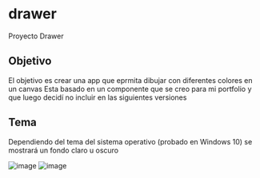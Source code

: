 # drawer
 Proyecto Drawer

## Objetivo
El objetivo es crear una app que eprmita dibujar con diferentes colores en un canvas
Esta basado en un componente que se creo para mi portfolio y que luego decidí no incluir en las siguientes versiones

## Tema
Dependiendo del tema del sistema operativo (probado en Windows 10) se mostrará un fondo claro u oscuro

![image](https://github.com/DrunkPsyduck/drawer/assets/40211718/06b47637-3ff9-4fbb-b950-f0673c3e71e1)
![image](https://github.com/DrunkPsyduck/drawer/assets/40211718/8f1c5d9d-9f3c-4d60-aabc-1adbafbda5b0)
